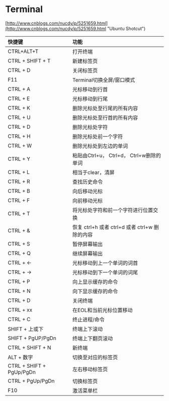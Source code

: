 # Terminal #

[http://www.cnblogs.com/nucdy/p/5251659.html](http://www.cnblogs.com/nucdy/p/5251659.html "Ubuntu Shotcut")

| 快捷键        | 功能           |
| :------------- |:-------------|
| CTRL+ALT+T      | 打开终端 |
| CTRL + SHIFT + T      | 新建标签页      |
| CTRL + D | 关闭标签页      |
| F11 | Terminal切换全屏/窗口模式      |
| CTRL + A | 光标移动到行首 |
| CTRL + E | 光标移动到行尾 |
| CTRL + K | 删除光标处至行尾的所有内容 |
| CTRL + U | 删除光标处至行首的所有内容 |
| CTRL + D | 删除光标处字符 |
| CTRL + H | 删除光标处前一个字符 |
| CTRL + W | 删除光标处到左边的单词 |
| CTRL + Y | 粘贴由Ctrl+u， Ctrl+d， Ctrl+w删除的单词 |
| CTRL + L | 相当于clear，清屏 |
| CTRL + R | 查找历史命令 |
| CTRL + B | 向后移动光标 |
| CTRL + F | 向前移动光标 |
| CTRL + T | 将光标处字符和前一个字符进行位置交换 |
| CTRL + & | 恢复 ctrl+h 或者 ctrl+d 或者 ctrl+w 删除的内容 |
| CTRL + S | 暂停屏幕输出 |
| CTRL + Q | 继续屏幕输出 |
| CTRL + ← | 光标移动到上一个单词的词首 |
| CTRL + → | 光标移动到下一个单词的词尾 |
| CTRL + P | 向上显示缓存的命令 |
| CTRL + N | 向下显示缓存的命令 |
| CTRL + D | 关闭终端 |
| CTRL + xx | 在EOL和当前光标位置移动 |
| CTRL + C | 终止进程/命令 |
| SHIFT + 上或下 | 终端上下滚动 |
| SHIFT + PgUP/PgDn | 终端上下翻页滚动 |
| CTRL + SHIFT + N | 新终端 |
| ALT + 数字 | 切换至对应的标签页 |
| CTRL + SHIFT + PgUp/PgDn | 左右移动标签页 |
| CTRL + PgUp/PgDn | 切换标签页 |
| F10  | 激活菜单栏 |
